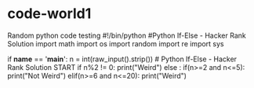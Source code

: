 # code-world1
Random python code testing
#!/bin/python
#Python If-Else - Hacker Rank Solution
import math
import os
import random
import re
import sys

if __name__ == '__main__':
    n = int(raw_input().strip())
    # Python If-Else - Hacker Rank Solution START
    if n%2 != 0:
        print("Weird")
    else :
        if(n>=2 and n<=5):
            print("Not Weird")
        elif(n>=6 and n<=20):
            print("Weird")
